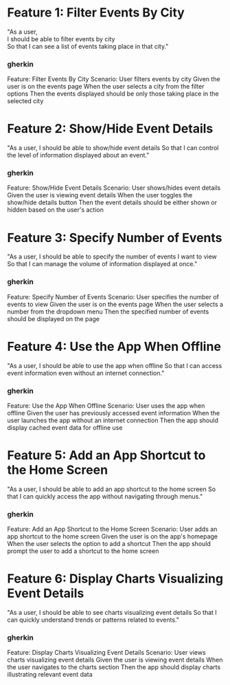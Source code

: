 # Feature 1: Filter Events By City
"As a user,<br>
I should be able to filter events by city<br>
So that I can see a list of events taking place in that city."<br>

### gherkin
Feature: Filter Events By City
Scenario: User filters events by city
    Given the user is on the events page
    When the user selects a city from the filter options
    Then the events displayed should be only those taking place in the selected city

# Feature 2: Show/Hide Event Details
"As a user,
I should be able to show/hide event details
So that I can control the level of information displayed about an event."

### gherkin
Feature: Show/Hide Event Details
Scenario: User shows/hides event details
    Given the user is viewing event details
    When the user toggles the show/hide details button
    Then the event details should be either shown or hidden based on the user's action


# Feature 3: Specify Number of Events
"As a user,
I should be able to specify the number of events I want to view
So that I can manage the volume of information displayed at once."

### gherkin
Feature: Specify Number of Events
Scenario: User specifies the number of events to view
    Given the user is on the events page
    When the user selects a number from the dropdown menu
    Then the specified number of events should be displayed on the page


# Feature 4: Use the App When Offline
"As a user,
I should be able to use the app when offline
So that I can access event information even without an internet connection."

### gherkin
Feature: Use the App When Offline
Scenario: User uses the app when offline
    Given the user has previously accessed event information
    When the user launches the app without an internet connection
    Then the app should display cached event data for offline use


# Feature 5: Add an App Shortcut to the Home Screen
"As a user,
I should be able to add an app shortcut to the home screen
So that I can quickly access the app without navigating through menus."

### gherkin
Feature: Add an App Shortcut to the Home Screen
Scenario: User adds an app shortcut to the home screen
    Given the user is on the app's homepage
    When the user selects the option to add a shortcut
    Then the app should prompt the user to add a shortcut to the home screen


# Feature 6: Display Charts Visualizing Event Details
"As a user,
I should be able to see charts visualizing event details
So that I can quickly understand trends or patterns related to events."

### gherkin
Feature: Display Charts Visualizing Event Details
Scenario: User views charts visualizing event details
    Given the user is viewing event details
    When the user navigates to the charts section
    Then the app should display charts illustrating relevant event data






